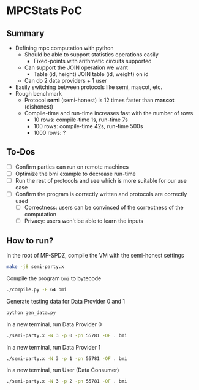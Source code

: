 # MPCStats PoC

## Summary
- Defining mpc computation with python
    - Should be able to support statistics operations easily
        - Fixed-points with arithmetic circuits supported
    - Can support the JOIN operation we want
        - Table (id, height) JOIN table (id, weight) on id
    - Can do 2 data providers + 1 user
- Easily switching between protocols like semi, mascot, etc.
- Rough benchmark
    - Protocol **semi** (semi-honest) is 12 times faster than **mascot** (dishonest)
    - Compile-time and run-time increases fast with the number of rows
        - 10 rows: compile-time 1s, run-time 7s
        - 100 rows: compile-time 42s, run-time 500s
        - 1000 rows: ?

## To-Dos
- [ ] Confirm parties can run on remote machines
- [ ] Optimize the bmi example to decrease run-time
- [ ] Run the rest of protocols and see which is more suitable for our use case
- [ ] Confirm the program is correctly written and protocols are correctly used
    - [ ] Correctness: users can be convinced of the correctness of the computation
    - [ ] Privacy: users won't be able to learn the inputs

## How to run?

In the root of MP-SPDZ, compile the VM with the semi-honest settings
```bash
make -j8 semi-party.x
```

Compile the program `bmi` to bytecode
```bash
./compile.py -F 64 bmi
```

Generate testing data for Data Provider 0 and 1
```bash
python gen_data.py
```

In a new terminal, run Data Provider 0
```bash
./semi-party.x -N 3 -p 0 -pn 55781 -OF . bmi
```

In a new terminal, run Data Provider 1
```bash
./semi-party.x -N 3 -p 1 -pn 55781 -OF . bmi
```

In a new terminal, run User (Data Consumer)
```bash
./semi-party.x -N 3 -p 2 -pn 55781 -OF . bmi
```
